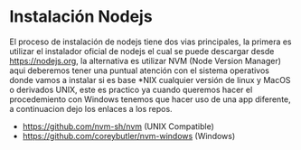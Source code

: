 # Instalación Nodejs

El proceso de instalación de nodejs tiene dos vias principales, la primera es utilizar el instalador oficial
de nodejs el cual se puede descargar desde https://nodejs.org, la alternativa es utilizar NVM (Node Version Manager) aqui deberemos
tener una puntual atención con el sistema operativos donde vamos a instalar si es base *NIX cualquier versión de linux y MacOS o derivados 
UNIX, este es practico ya cuando queremos hacer el procedemiento con Windows tenemos que hacer uso de una app diferente, a continuacion dejo 
los enlaces a los repos.

 - https://github.com/nvm-sh/nvm                (UNIX Compatible)
 - https://github.com/coreybutler/nvm-windows   (Windows)
